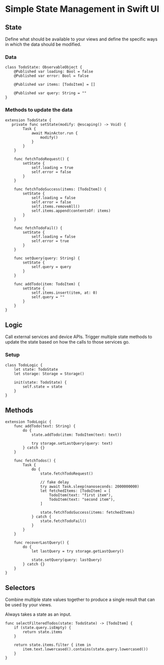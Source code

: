 # Simple State Management in Swift UI

## State

Define what should be available to your views and define the specific ways in which the data should be modified.

### Data
```
class TodoState: ObservableObject {
    @Published var loading: Bool = false
    @Published var error: Bool = false
    
    @Published var items: [TodoItem] = []
    
    @Published var query: String = ""
}
```

### Methods to update the data
```
extension TodoState {
   private func setState(modify: @escaping() -> Void) {
        Task {
            await MainActor.run {
                modify()
            }
        }
    }
    
    func fetchTodoRequest() {
        setState {
            self.loading = true
            self.error = false
        }
    }
    
    func fetchTodoSuccess(items: [TodoItem]) {
        setState {
            self.loading = false
            self.error = false
            self.items.removeAll()
            self.items.append(contentsOf: items)
        }
    }
    
    func fetchTodoFail() {
        setState {
            self.loading = false
            self.error = true
        }
    }
    
    func setQuery(query: String) {
        setState {
            self.query = query
        }
    }
    
    func addTodo(item: TodoItem) {
        setState {
            self.items.insert(item, at: 0)
            self.query = ""
        }
    }
}
```

## Logic

Call external services and device APIs. Trigger multiple state methods to update the state based on how the calls to those services go. 

### Setup
```
class TodoLogic {
    let state: TodoState
    let storage: Storage = Storage()
    
    init(state: TodoState) {
        self.state = state
    }
}
```

## Methods
```
extension TodoLogic {
    func addTodo(text: String) {
        do {
            state.addTodo(item: TodoItem(text: text))
            
            try storage.setLastQuery(query: text)
        } catch {}
    }
    
    func fetchTodos() {
        Task {
            do {
                state.fetchTodoRequest()
                
                // fake delay
                try await Task.sleep(nanoseconds: 2000000000)
                let fetchedItems: [TodoItem] = [
                    TodoItem(text: "first item"),
                    TodoItem(text: "second item"),
                ]
                
                state.fetchTodoSuccess(items: fetchedItems)
            } catch {
                state.fetchTodoFail()
            }
        }
    }

    func recoverLastQuery() {
        do {
            let lastQuery = try storage.getLastQuery()
            
            state.setQuery(query: lastQuery)
        } catch {}
    }
}
```

## Selectors

Combine multiple state values together to produce a single result that can be used by your views. 

Always takes a state as an input.

```
func selectFilteredTodos(state: TodoState) -> [TodoItem] {
    if (state.query.isEmpty) {
        return state.items
    }
    
    return state.items.filter { item in
        item.text.lowercased().contains(state.query.lowercased())
    }
}
```
